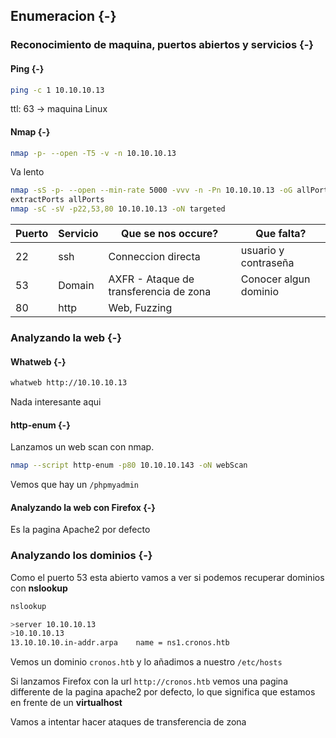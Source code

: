 ## Enumeracion {-}

### Reconocimiento de maquina, puertos abiertos y servicios {-} 

#### Ping {-}

```bash
ping -c 1 10.10.10.13
```
ttl: 63 -> maquina Linux

#### Nmap {-}

```bash
nmap -p- --open -T5 -v -n 10.10.10.13
```

Va lento

```bash
nmap -sS -p- --open --min-rate 5000 -vvv -n -Pn 10.10.10.13 -oG allPorts 
extractPorts allPorts
nmap -sC -sV -p22,53,80 10.10.10.13 -oN targeted
```


| Puerto | Servicio | Que se nos occure?                     | Que falta?            |
| ------ | -------- | -------------------------------------- | --------------------- |
| 22     | ssh      | Conneccion directa                     | usuario y contraseña  |
| 53     | Domain   | AXFR - Ataque de transferencia de zona | Conocer algun dominio |
| 80     | http     | Web, Fuzzing                           |                       |



### Analyzando la web {-}

#### Whatweb {-}

```bash
whatweb http://10.10.10.13
```

Nada interesante aqui

#### http-enum {-}

Lanzamos un web scan con nmap.

```bash
nmap --script http-enum -p80 10.10.10.143 -oN webScan
```

Vemos que hay un `/phpmyadmin`

#### Analyzando la web con Firefox {-}

Es la pagina Apache2 por defecto

### Analyzando los dominios {-}

Como el puerto 53 esta abierto vamos a ver si podemos recuperar dominios con **nslookup**

```bash
nslookup

>server 10.10.10.13
>10.10.10.13
13.10.10.10.in-addr.arpa    name = ns1.cronos.htb
```

Vemos un dominio `cronos.htb` y lo añadimos a nuestro `/etc/hosts`

Si lanzamos Firefox con la url `http://cronos.htb` vemos una pagina differente de la pagina apache2 por defecto, lo que
significa que estamos en frente de un **virtualhost**

Vamos a intentar hacer ataques de transferencia de zona
